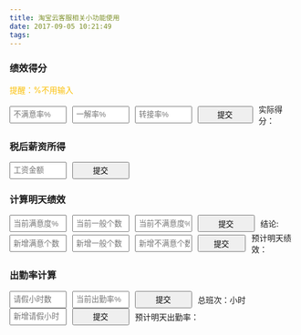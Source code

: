 ```yaml
---
title: 淘宝云客服相关小功能使用
date: 2017-09-05 10:21:49
tags:
---
```


<script>
var _hmt = _hmt || [];
(function() {
  var hm = document.createElement("script");
  hm.src = "https://hm.baidu.com/hm.js?55cd88d2127e1e7e0d8a8e6b5b6a8c59";
  var s = document.getElementsByTagName("script")[0]; 
  s.parentNode.insertBefore(hm, s);
})();
</script>


<script type="text/javascript">
		function calculate(){
			var m=document.getElementById("bumanyi").value*1;
			var y=document.getElementById("yijie").value*1;
			var z=document.getElementById("zhuanjie").value*1;

			document.getElementById("result").innerHTML=((100-m)*0.5+(100-z)*0.3+y*0.2).toFixed(2);
			// alert(m+","+y+","+z);
		}

		function calmoney(){
			var money=document.getElementById("gongzi").value*1;
			var oldGet= money>800?((money-800)*0.8+800).toFixed(3):money ;
			var newGet;
			var mores="";
			if(money<515){
			    newGet=money;
			}else{
			    var a=(money/1.03).toFixed(2);
			    var zengzhi=(a*0.03).toFixed(2);
			    var chengjian=(zengzhi*0.07).toFixed(2);
			    var jiaofu=(zengzhi*0.03).toFixed(2);
			    var difangjiaofu=(zengzhi*0.02).toFixed(2);
			    var geren=(money-zengzhi-chengjian-jiaofu-difangjiaofu);
			    geren=((geren>4000)?geren*0.16:(geren>800?((geren-800)*0.2):0)).toFixed(2);
			    newGet=money-zengzhi-chengjian-jiaofu-difangjiaofu-geren;
			    mores="(增值税："+zengzhi+" 城建税："+chengjian+" 教附税："+jiaofu+" 地方教附税："+difangjiaofu+" 个人所得税"+geren+")";
			}
			document.getElementById("realMoney").innerHTML="旧版税后:"+(oldGet*1).toFixed(2)+"<br/>新版税后:"+(newGet*1).toFixed(2)+mores+"<br/>特云税后："+(newGet*1+(geren*1>500?500:geren*1));
		}

		var manyiAll=0;
		var bumanyiAll=0;
		var yibanAll=0;
		function calEvaluate(){
			var manyidu=document.getElementById("manyidu").value/100;
			yibanAll=document.getElementById("yiban").value*1;
			var bumanyidu=document.getElementById("bumanyidu").value/100;
			if(yibanAll==0){ 
				alert("一般为0，无法计算哦~");
				return;
			}
			var all=Math.round(yibanAll/(1-manyidu-bumanyidu));
			manyiAll=Math.round(all*manyidu);
			bumanyiAll=Math.round(all*bumanyidu);

			document.getElementById("evaluate").innerHTML="总评价个数："+all+" 满意个数："+manyiAll+" 不满意个数："+bumanyiAll;
		}

		function calNewEvaluate(){
			var manyinum=document.getElementById("manyinum").value*1+manyiAll;
			var yibannum=document.getElementById("yibannum").value*1+yibanAll;
			var bumanyinum=document.getElementById("bumanyinum").value*1+bumanyiAll;

			var all=manyinum+yibannum+bumanyinum;
			document.getElementById("predictevaluate").innerHTML=" 满意度："+(manyinum/all).toFixed(4)*100+"% 不满意度："+(bumanyinum/all).toFixed(4)*100+"%";
		}

		var allDutyNum=0;
		var qingjia=0;
		function calAllDutyNum(){
			qingjia=document.getElementById("qingjia").value*1
			var chuqin=document.getElementById("chuqin").value*1;

			allDutyNum=Math.round(qingjia/(1-chuqin/100));
			document.getElementById("allDutyNum").innerHTML=allDutyNum;
		}

		function calNewDutyNum(){
			var newQingjia=document.getElementById("newQingjia").value*1;

			document.getElementById("predictDutyNum").innerHTML=(1-(newQingjia+qingjia)/(allDutyNum+newQingjia)).toFixed(4)*100+"%";
		}

</script>

<style>
/* 用来控制 垂直居中  或者完全居中  start*/
.verMidTabDad{/*控制居中方式一：父节点*/
    display: table;
}
.verMidTabSon{/*控制居中方式一：子节点*/
    display: table-cell;
    vertical-align: middle;
}
.verMidIFDad{/*控制居中方式二.1：父节点*/
    display: inline-flex;
}
.verMidFDad{/*控制居中方式二.2：父节点*/
    display: flex;
}
.verMidIFSon{/*控制居中方式二：子节点*/
    margin-top: auto;
    margin-bottom: auto;
}
.verMidIFSon2{/*控制居中方式二：子节点*/
    margin: auto;
}
/* 用来控制 垂直居中  或者完全居中  end  */

/* 用来控制文字超出部分...  start*/
.wordFixed{
    white-space: nowrap;
    text-overflow: ellipsis;
    overflow: hidden;
}
/* 用来控制文字超出部分...  end  */

.osp_grade input{
    padding-left:5px;
    width:100px;
    height:30px;
    margin-right:10px;
}
</style>

### 绩效得分

<p style="color: #FBBF05">提醒：%不用输入</p>

<div class="verMidFDad osp_grade">
	<input type="text" placeholder="不满意率%" id="bumanyi" class="verMidIFSon"/>
	<input type="text" placeholder="一解率%" id="yijie" class="verMidIFSon"/>
	<input type="text" placeholder="转接率%" id="zhuanjie" class="verMidIFSon"/>
	<input type="button" value="提交" onclick="calculate()" class="verMidIFSon"/>
	<p class="verMidIFSon">实际得分：<span id="result"></span></p>
</div>

### 税后薪资所得
<div class="verMidFDad osp_grade">
    <input type="text" placeholder="工资金额" id="gongzi" class="verMidIFSon"/>
    <input type="button" value="提交" onclick="calmoney()" class="verMidIFSon"/>
    <p class="verMidIFSon"><span id="realMoney"></span></p>
</div>

### 计算明天绩效
<div class="verMidFDad osp_grade">
    <input type="text" placeholder="当前满意度%" id="manyidu"  class="verMidIFSon"/>
    <input type="text" placeholder="当前一般个数" id="yiban"  class="verMidIFSon"/>
    <input type="text" placeholder="当前不满意度%" id="bumanyidu"  class="verMidIFSon"/>
    <input type="button" value="提交" onclick="calEvaluate()"  class="verMidIFSon"/>
    <p  class="verMidIFSon">结论:<span id="evaluate"></span></p>
</div>
<div class="verMidFDad osp_grade">
    <input type="text" placeholder="新增满意个数" id="manyinum"  class="verMidIFSon"/>
    <input type="text" placeholder="新增一般个数" id="yibannum"  class="verMidIFSon"/>
    <input type="text" placeholder="新增不满意个数" id="bumanyinum"  class="verMidIFSon"/>
    <input type="button" value="提交" onclick="calNewEvaluate()"  class="verMidIFSon"/>
    <p  class="verMidIFSon">预计明天绩效：<span id="predictevaluate"></span></p>
</div>

### 出勤率计算
<div class="verMidFDad osp_grade">
    <input type="text" placeholder="请假小时数" id="qingjia"  class="verMidIFSon"/>
    <input type="text" placeholder="当前出勤率%" id="chuqin"  class="verMidIFSon"/>
    <input type="button" value="提交" onclick="calAllDutyNum()"  class="verMidIFSon"/>
    <p  class="verMidIFSon">总班次：<span id="allDutyNum"></span>小时</p>
</div>
<div class="verMidFDad osp_grade">
	<input type="text" placeholder="新增请假小时" id="newQingjia"  class="verMidIFSon"/>
	<input type="button" value="提交" onclick="calNewDutyNum()"  class="verMidIFSon"/>
	<p  class="verMidIFSon">预计明天出勤率：<span id="predictDutyNum"></span></p>
</div>


